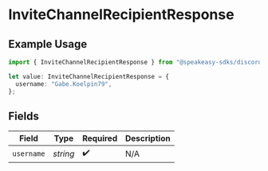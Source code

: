 # InviteChannelRecipientResponse

## Example Usage

```typescript
import { InviteChannelRecipientResponse } from "@speakeasy-sdks/discord/models/components";

let value: InviteChannelRecipientResponse = {
  username: "Gabe.Koelpin79",
};
```

## Fields

| Field              | Type               | Required           | Description        |
| ------------------ | ------------------ | ------------------ | ------------------ |
| `username`         | *string*           | :heavy_check_mark: | N/A                |